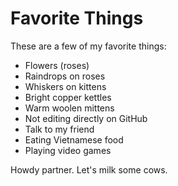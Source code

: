 # Favorite Things

These are a few of my favorite things:
- Flowers (roses)
- Raindrops on roses
- Whiskers on kittens
- Bright copper kettles
- Warm woolen mittens
- Not editing directly on GitHub
- Talk to my friend
- Eating Vietnamese food
- Playing video games

Howdy partner. Let's milk some cows.
